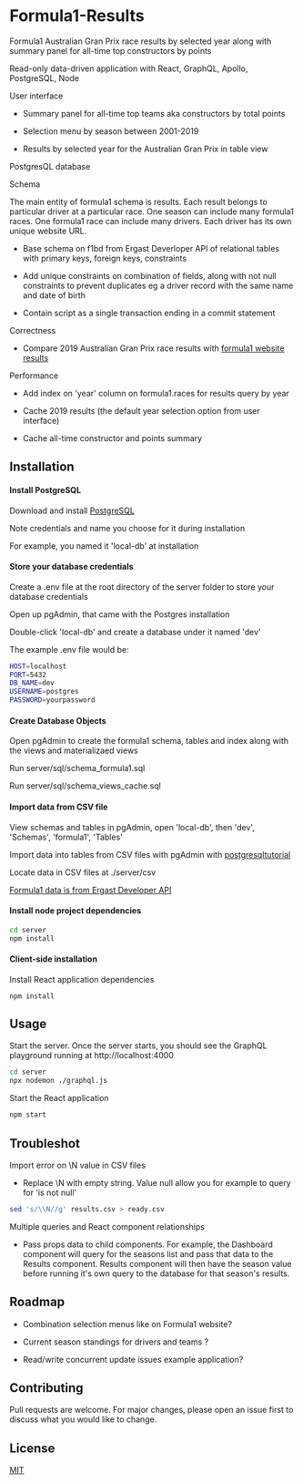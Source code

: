 # Formula1-Results

Formula1 Australian Gran Prix race results by selected year along with summary panel for all-time top constructors by points

Read-only data-driven application with React, GraphQL, Apollo, PostgreSQL, Node

User interface

- Summary panel for all-time top teams aka constructors by total points

- Selection menu by season between 2001-2019

- Results by selected year for the Australian Gran Prix in table view

PostgresQL database

Schema

The main entity of formula1 schema is results. Each result belongs to particular driver at a particular race. One season can include many formula1 races. One formula1 race can include many drivers. Each driver has its own unique website URL.

- Base schema on f1bd from Ergast Deverloper API of relational tables with primary keys, foreign keys, constraints

- Add unique constraints on combination of fields, along with not null constraints to prevent duplicates eg a driver record with the same name and date of birth

- Contain script as a single transaction ending in a commit statement

Correctness

- Compare 2019 Australian Gran Prix race results with [formula1 website results](https://www.formula1.com/en/results.html/2019/races/1000/australia/race-result.html)

Performance

- Add index on 'year' column on formula1.races for results query by year

- Cache 2019 results (the default year selection option from user interface)

- Cache all-time constructor and points summary

## Installation

#### Install PostgreSQL

Download and install [PostgreSQL](https://www.postgresql.org/download/)

Note credentials and name you choose for it during installation

For example, you named it 'local-db' at installation

#### Store your database credentials

Create a .env file at the root directory of the server folder to store your database credentials

Open up pgAdmin, that came with the Postgres installation

Double-click 'local-db' and create a database under it named 'dev'

The example .env file would be:

```bash
HOST=localhost
PORT=5432
DB_NAME=dev
USERNAME=postgres
PASSWORD=yourpassword
```

#### Create Database Objects

Open pgAdmin to create the formula1 schema, tables and index along with the views and materializaed views

Run server/sql/schema_formula1.sql

Run server/sql/schema_views_cache.sql

#### Import data from CSV file

View schemas and tables in pgAdmin, open 'local-db', then 'dev', 'Schemas', 'formula1', 'Tables'

Import data into tables from CSV files with pgAdmin with [postgresqltutorial](https://www.postgresqltutorial.com/import-csv-file-into-posgresql-table/)

Locate data in CSV files at ./server/csv

[Formula1 data is from Ergast Developer API](http://ergast.com/mrd/)

#### Install node project dependencies

```bash
cd server
npm install
```

#### Client-side installation

Install React application dependencies

```
npm install
```

## Usage

Start the server. Once the server starts, you should see the GraphQL playground running at http://localhost:4000

```bash
cd server
npx nodemon ./graphql.js
```

Start the React application

```bash
npm start
```

## Troubleshot

Import error on \N value in CSV files

- Replace \N with empty string. Value null allow you for example to query for 'is not null'

```bash
sed 's/\\N//g' results.csv > ready.csv
```

Multiple queries and React component relationships

- Pass props data to child components. For example, the Dashboard component will query for the seasons list and pass that data to the Results component. Results component will then have the season value before running it's own query to the database for that season's results.

## Roadmap

- Combination selection menus like on Formula1 website?

- Current season standings for drivers and teams ?

- Read/write concurrent update issues example application?

## Contributing

Pull requests are welcome. For major changes, please open an issue first to discuss what you would like to change.

## License

[MIT](https://choosealicense.com/licenses/mit/)
